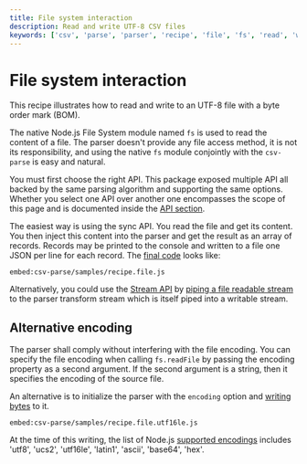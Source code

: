 ```yaml
---
title: File system interaction
description: Read and write UTF-8 CSV files 
keywords: ['csv', 'parse', 'parser', 'recipe', 'file', 'fs', 'read', 'write', 'utf8', 'utf-8', 'bom']
---
```


# File system interaction

This recipe illustrates how to read and write to an UTF-8 file with a byte order mark (BOM).

The native Node.js File System module named `fs` is used to read the content of a file. The parser doesn't provide any file access method, it is not its responsibility, and using the native `fs` module conjointly with the `csv-parse` is easy and natural.

You must first choose the right API. This package exposed multiple API all backed by the same parsing algorithm and supporting the same options. Whether you select one API over another one encompasses the scope of this page and is documented inside the [API section]('/parse/api/').

The easiest way is using the sync API. You read the file and get its content. You then inject this content into the parser and get the result as an array of records. Records may be printed to the console and written to a file one JSON per line for each record. The [final code](https://github.com/adaltas/node-csv/blob/master/packages/csv-parse/samples/recipe.file.js) looks like:

`embed:csv-parse/samples/recipe.file.js`

Alternatively, you could use the [Stream API](/parse/api/stream/) by [piping a file readable stream](/parse/recipes/stream_pipe/) to the parser transform stream which is itself piped into a writable stream.

## Alternative encoding

The parser shall comply without interfering with the file encoding. You can specify the file encoding when calling `fs.readFile` by passing the encoding property as a second argument. If the second argument is a string, then it specifies the encoding of the source file.

An alternative is to initialize the parser with the `encoding` option and [writing bytes](https://github.com/adaltas/node-csv/blob/master/packages/csv-parse/samples/recipe.file.utf16le.js) to it.

`embed:csv-parse/samples/recipe.file.utf16le.js`

At the time of this writing, the list of Node.js [supported encodings](https://github.com/nodejs/node/blob/master/lib/buffer.js) includes 'utf8', 'ucs2', 'utf16le', 'latin1', 'ascii', 'base64', 'hex'.
